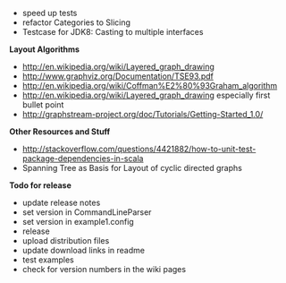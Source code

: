 * speed up tests
* refactor Categories to Slicing
* Testcase for JDK8: Casting to multiple interfaces

**Layout Algorithms**
* http://en.wikipedia.org/wiki/Layered_graph_drawing
* http://www.graphviz.org/Documentation/TSE93.pdf
* http://en.wikipedia.org/wiki/Coffman%E2%80%93Graham_algorithm
* http://en.wikipedia.org/wiki/Layered_graph_drawing especially first bullet point
* http://graphstream-project.org/doc/Tutorials/Getting-Started_1.0/

**Other Resources and Stuff**
* http://stackoverflow.com/questions/4421882/how-to-unit-test-package-dependencies-in-scala
* Spanning Tree as Basis for Layout of cyclic directed graphs

**Todo for release**
* update release notes
* set version in CommandLineParser
* set version in example1.config
* release
* upload distribution files
* update download links in readme
* test examples 
* check for version numbers in the wiki pages

